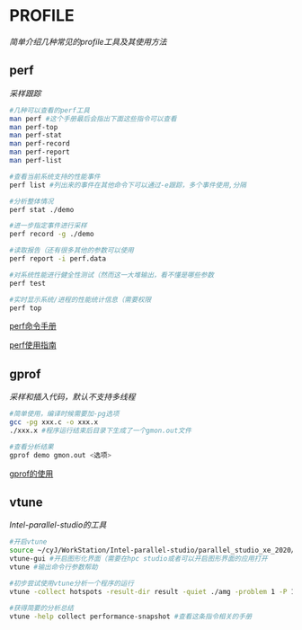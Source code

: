 # PROFILE

*简单介绍几种常见的profile工具及其使用方法*

## perf

*采样跟踪*

```bash
#几种可以查看的perf工具
man perf #这个手册最后会指出下面这些指令可以查看
man perf-top
man perf-stat
man perf-record
man perf-report
man perf-list

#查看当前系统支持的性能事件
perf list #列出来的事件在其他命令下可以通过-e跟踪，多个事件使用,分隔

#分析整体情况
perf stat ./demo

#进一步指定事件进行采样
perf record -g ./demo

#读取报告（还有很多其他的参数可以使用
perf report -i perf.data

#对系统性能进行健全性测试（然而这一大堆输出，看不懂是哪些参数
perf test

#实时显示系统/进程的性能统计信息（需要权限
perf top
```

[perf命令手册](http://linux.51yip.com/search/perf)

[perf使用指南](https://developer.aliyun.com/article/65255)



## gprof

*采样和插入代码，默认不支持多线程*

```bash
#简单使用，编译时候需要加-pg选项
gcc -pg xxx.c -o xxx.x
./xxx.x #程序运行结束后目录下生成了一个gmon.out文件

#查看分析结果
gprof demo gmon.out <选项>
```

[gprof的使用](https://www.cnblogs.com/youxin/p/7988479.html)



## vtune

*Intel-parallel-studio的工具*

```bash
#开启vtune
source ~/cyJ/WorkStation/Intel-parallel-studio/parallel_studio_xe_2020/bin/psxevars.sh
vtune-gui #开启图形化界面（需要在hpc studio或者可以开启图形界面的应用打开
vtune #输出命令行参数帮助

#初步尝试使用vtune分析一个程序的运行
vtune -collect hotspots -result-dir result -quiet ./amg -problem 1 -P 1 1 1 -n 10 10 10 -printallstats

#获得简要的分析总结
vtune -help collect performance-snapshot #查看这条指令相关的手册
```

